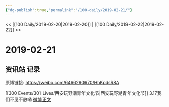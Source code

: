 ```yaml
---
{"dg-publish":true,"permalink":"/100-daily/2019-02-21/"}
---
```



<< [[100 Daily/2019-02-20\|2019-02-20]] | [[100 Daily/2019-02-22\|2019-02-22]] >>

# 2019-02-21

## 资讯站 记录

原博链接: https://weibo.com/6466290670/HhKpdsR8A

[[300 Events/301 Lives/西安玩野潮青年文化节\|西安玩野潮青年文化节]]
3.17我们不见不散呦
[微博正文](https://weibo.com/detail/4342117528540646)
